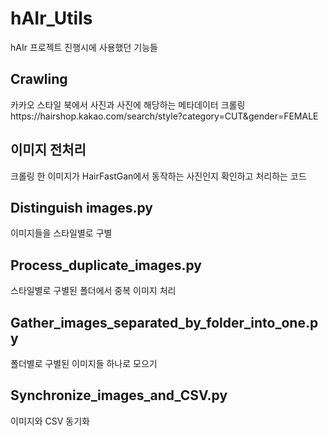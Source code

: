 # hAIr_Utils
hAIr 프로젝트 진행시에 사용했던 기능들

## Crawling
카카오 스타일 북에서 사진과 사진에 해당하는 메타데이터 크롤링https://hairshop.kakao.com/search/style?category=CUT&gender=FEMALE

## 이미지 전처리
크롤링 한 이미지가 HairFastGan에서 동작하는 사진인지 확인하고 처리하는 코드

## Distinguish images.py
이미지들을 스타일별로 구별

## Process_duplicate_images.py
스타일별로 구별된 폴더에서 중복 이미지 처리

## Gather_images_separated_by_folder_into_one.py
폴더별로 구별된 이미지들 하나로 모으기

## Synchronize_images_and_CSV.py
이미지와 CSV 동기화
